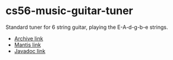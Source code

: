 # cs56-music-guitar-tuner

Standard tuner for 6 string guitar, playing the E-A-d-g-b-e strings. 

* [Archive link](https://foo.cs.ucsb.edu/cs56/issues/0000763/)
* [Mantis link](https://foo.cs.ucsb.edu/56mantis/view.php?id=763)
* [Javadoc link](http://www.cs.ucsb.edu/~eric_j_huang/cs56//edu/ucsb/${course}/projects/music/guitar_tuner/javadoc)


